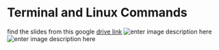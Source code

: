 # Terminal and Linux Commands
find the slides from this google [drive link](https://drive.google.com/drive/u/0/folders/1FPPe1642-LzGemowtgDzJWQQOER7weOJ)
![enter image description here](https://i.ibb.co/Fq2JMyT/Cam-Scanner-04-06-2024-23-19-1.jpg)
![enter image description here](https://i.ibb.co/b1TF835/Cam-Scanner-04-06-2024-23-19-2.jpg)

